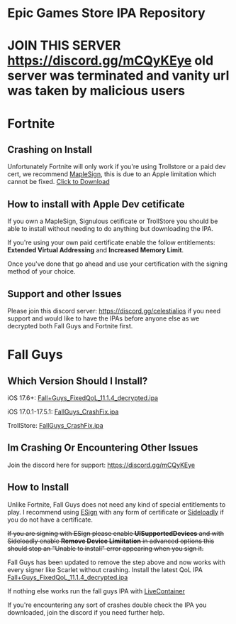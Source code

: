 # Epic Games Store IPA Repository
# JOIN THIS SERVER https://discord.gg/mCQyKEye old server was terminated and vanity url was taken by malicious users 

# Fortnite

## Crashing on Install
Unfortunately Fortnite will only work if you're using Trollstore or a paid dev cert, we recommend [MapleSign](https://maplesign.ca/),  this is due to an Apple limitation which cannot be fixed.
[Click to Download](https://github.com/atellies/EpicGamesStoreIPA/releases/download/meow/Fortnite_31.00.1_QoL.ipa)
## How to install with Apple Dev cetificate 
If you own a MapleSign, Signulous cetificate or TrollStore you should be able to install without needing to do anything but downloading the IPA.

If you're using your own paid certificate enable the follow entitlements:
**Extended Virtual Addressing** and **Increased Memory Limit**.

Once you've done that go ahead and use your certification with the signing method of your choice.

## Support and other Issues
Please join this discord server: https://discord.gg/celestialios if you need support and would like to have the IPAs before anyone else as we decrypted both Fall Guys and Fortnite first.

# Fall Guys

## Which Version Should I Install?

iOS 17.6+: [Fall+Guys_FixedQoL_11.1.4_decrypted.ipa](https://github.com/atellies/EpicGamesStoreIPA/releases/download/meow/Fall+Guys_FixedQoL_11.1.4_decrypted.ipa)

iOS 17.0.1-17.5.1: [FallGuys_CrashFix.ipa](https://github.com/atellies/EpicGamesStoreIPA/releases/download/meow/FallGuys_CrashFix.ipa)

TrollStore: [FallGuys_CrashFix.ipa](https://github.com/atellies/EpicGamesStoreIPA/releases/download/meow/FallGuys_CrashFix.ipa)

## Im Crashing Or Encountering Other Issues
Join the discord here for support: https://discord.gg/mCQyKEye

## How to Install
Unlike Fortnite, Fall Guys does not need any kind of special entitlements to play.
I recommend using [ESign](https://esign.yyyue.xyz/) with any form of certificate or [Sideloadly](https://sideloadly.io/) if you do not have a certificate.

~~If you are signing with ESign please enable **UISupportedDevices** and with Sideloadly enable **Remove Device Limiitation** in advanced options this should stop an "Unable to install" error appearing when you sign it.~~

Fall Guys has been updated to remove the step above and now works with every signer like Scarlet without crashing. Install the latest QoL IPA [Fall+Guys_FixedQoL_11.1.4_decrypted.ipa](https://github.com/atellies/EpicGamesStoreIPA/releases/download/meow/Fall+Guys_FixedQoL_11.1.4_decrypted.ipa)

If nothing else works run the fall guys IPA with [LiveContainer](https://github.com/khanhduytran0/LiveContainer)

If you're encountering any sort of crashes double check the IPA you downloaded, join the discord if you need further help.
